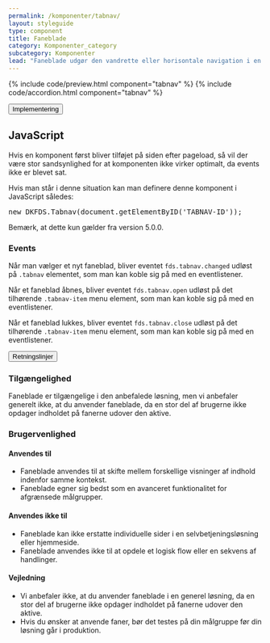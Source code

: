 ```yaml
---
permalink: /komponenter/tabnav/
layout: styleguide
type: component
title: Faneblade
category: Komponenter_category
subcategory: Komponenter
lead: "Faneblade udgør den vandrette eller horisontale navigation i en løsning. Brugeren kan aktivere det tilhørende indhold ved at klikke på fanebladet."
---
```

{% include code/preview.html component="tabnav" %}
{% include code/accordion.html component="tabnav" %}
<div class="accordion accordion-bordered">
  <button class="button-unstyled accordion-button"
      aria-expanded="false" aria-controls="code-tabnav-docs">
    Implementering
  </button>
  <div id="code-tabnav-docs" aria-hidden="true" class="accordion-content">
    <section>
        <h2 class="h4">JavaScript</h2>
        <p>Hvis en komponent først bliver tilføjet på siden efter pageload, så vil der være stor sandsynlighed for at komponenten ikke virker optimalt, da events ikke er blevet sat.</p>
        <p>Hvis man står i denne situation kan man definere denne komponent i JavaScript således:</p>
        <pre>new DKFDS.Tabnav(document.getElementByID('TABNAV-ID'));</pre>
        <p>Bemærk, at dette kun gælder fra version 5.0.0.</p>
        <h3 class="h5">Events</h3>
        <p>Når man vælger et nyt faneblad, bliver eventet <code>fds.tabnav.changed</code> udløst på <code>.tabnav</code> elementet, som man kan koble sig på med en eventlistener.</p>
        <p>Når et faneblad åbnes, bliver eventet <code>fds.tabnav.open</code> udløst på det tilhørende <code>.tabnav-item</code> menu element, som man kan koble sig på med en eventlistener.</p>
        <p>Når et faneblad lukkes, bliver eventet <code>fds.tabnav.close</code> udløst på det tilhørende <code>.tabnav-item</code> menu element, som man kan koble sig på med en eventlistener.</p>
    </section>
  </div>
</div>


<div class="accordion accordion-bordered">
  <button class="button-unstyled accordion-button"
      aria-expanded="true" aria-controls="faneblad-docs">
    Retningslinjer
  </button>
  <div id="faneblad-docs" aria-hidden="false" class="accordion-content">
    <article>
      <section>
          <h3 class="h4">Tilgængelighed</h3>
          <p>Faneblade er tilgængelige i den anbefalede løsning, men vi anbefaler generelt ikke, at du anvender faneblade, da en stor del af brugerne ikke opdager indholdet på fanerne udover den aktive.</p>
      </section>
      <section>
          <h3 class="h4">Brugervenlighed</h3>
          <h4 class="h5">Anvendes til</h4>
          <ul>
              <li>Faneblade anvendes til at skifte mellem forskellige visninger af indhold indenfor samme kontekst. </li>
              <li>Faneblade egner sig bedst som en avanceret funktionalitet for afgrænsede målgrupper.</li>
          </ul>
          <h4 class="h5">Anvendes ikke til</h4>
          <ul>
              <li>Faneblade kan ikke erstatte individuelle sider i en selvbetjeningsløsning eller hjemmeside.</li>
              <li>Faneblade anvendes ikke til at opdele et logisk flow eller en sekvens af handlinger.</li>
          </ul>
          <h4 class="h5">Vejledning</h4>                
          <ul>
              <li>Vi anbefaler ikke, at du anvender faneblade i en generel løsning, da en stor del af brugerne ikke opdager indholdet på fanerne udover den aktive.</li>
              <li>Hvis du ønsker at anvende faner, bør det testes på din målgruppe før din løsning går i produktion.</li>
          </ul>
      </section>
    </article>
  </div>
</div>
